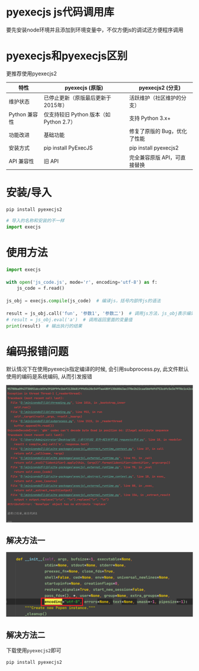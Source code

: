 # pyexecjs js代码调用库

要先安装node环境并且添加到环境变量中，不仅方便js的调试还方便程序调用

# pyexecjs和pyexecjs区别

更推荐使用pyexecjs2

| 特性         | pyexecjs (原版)                 | pyexecjs2 (分支)        |
|------------|-------------------------------|-----------------------|
| 维护状态       | 已停止更新（原版最后更新于2015年）           | 活跃维护（社区维护的分支）         |
| Python 兼容性 | 仅支持较旧 Python 版本（如 Python 2.7） | 支持 Python 3.x+        |
| 功能改进       | 基础功能                          | 修复了原版的 Bug，优化了性能      |
| 安装方式       | pip install PyExecJS          | pip install pyexecjs2 |
| API 兼容性    | 旧 API                         | 完全兼容原版 API，可直接替换      |

# 安装/导入

```shell
pip install pyexecjs2
```

```python
# 导入的名称和安装的不一样
import execjs
```

# 使用方法

```python
import execjs

with open('js_code.js', mode='r', encoding='utf-8') as f:
    js_code = f.read()

js_obj = execjs.compile(js_code)  # 编译js，括号内部传js的语法

result = js_obj.call('fun', '参数1', '参数二')  # 调用js方法，js_obj表示编译好的js对象，call方法内部传js中需要调用的函数，和调用函数所需参数(不定长参数)。
# result = js_obj.eval('a')  # 调用返回里面的变量值
print(result)  # 输出执行的结果
```

# 编码报错问题

默认情况下在使用pyexecjs指定编译的时候, 会引用subprocess.py, 此文件默认使用的编码是系统编码, 从而引发报错

![](images/编码报错.png)

## 解决方法一

![](images/编码报错修改源文件.png)

## 解决方法二

下载使用`pyexecjs2`即可

```shell
pip install pyexecjs2
```
